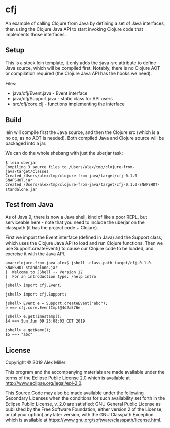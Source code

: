 # cfj

An example of calling Clojure from Java by defining a set of Java interfaces,
then using the Clojure Java API to start invoking Clojure code that implements
those interfaces.

## Setup

This is a stock lein template, it only adds the :java-src attribute to define
Java source, which will be compiled first. Notably, there is no Clojure
AOT or compilation required (the Clojure Java API has the hooks we need).

Files:

* java/cfj/Event.java - Event interface
* java/cfj/Support.java - static class for API users
* src/cfj/core.clj - functions implementing the interface

## Build

lein will compile first the Java source, and then the Clojure src (which is a
no op, as no AOT is needed). Both compiled Java and Clojure source will be
packaged into a jar.

We can do the whole shebang with just the uberjar task:

```
$ lein uberjar
Compiling 3 source files to /Users/alex/tmp/clojure-from-java/target/classes
Created /Users/alex/tmp/clojure-from-java/target/cfj-0.1.0-SNAPSHOT.jar
Created /Users/alex/tmp/clojure-from-java/target/cfj-0.1.0-SNAPSHOT-standalone.jar
```

## Test from Java

As of Java 9, there is now a Java shell, kind of like a poor REPL, but
serviceable here - note that you need to include the uberjar on the
classpath (it has the project code + Clojure).

First we import the Event interface (defined in Java) and the Support
class, which uses the Clojure Java API to load and run Clojure functions.
Then we use Support.createEvent() to cause our Clojure code to be loaded,
and exercise it with the Java API.

```
amac:clojure-from-java alex$ jshell -class-path target/cfj-0.1.0-SNAPSHOT-standalone.jar
|  Welcome to JShell -- Version 12
|  For an introduction type: /help intro

jshell> import cfj.Event;

jshell> import cfj.Support;

jshell> Event e = Support.createEvent("abc");
e ==> cfj.core.EventImpl@4d2a576e

jshell> e.getTimestamp();
$4 ==> Sun Jun 09 23:08:03 CDT 2019

jshell> e.getName();
$5 ==> "abc"
```

## License

Copyright © 2019 Alex Miller

This program and the accompanying materials are made available under the
terms of the Eclipse Public License 2.0 which is available at
http://www.eclipse.org/legal/epl-2.0.

This Source Code may also be made available under the following Secondary
Licenses when the conditions for such availability set forth in the Eclipse
Public License, v. 2.0 are satisfied: GNU General Public License as published by
the Free Software Foundation, either version 2 of the License, or (at your
option) any later version, with the GNU Classpath Exception which is available
at https://www.gnu.org/software/classpath/license.html.
